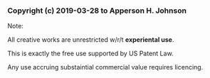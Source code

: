 
### Copyright (c) 2019-03-28 to Apperson H. Johnson

Note:

All creative works are unrestricted w/r/t **experiental use**.

This is exactly the free use supported by US Patent Law.

Any use accruing substaintial commercial value requires licencing.

